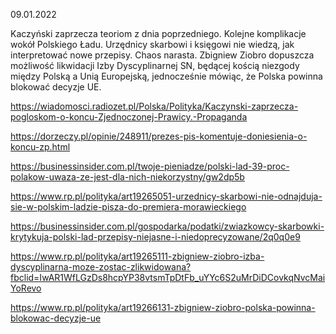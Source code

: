 09.01.2022

Kaczyński zaprzecza teoriom z dnia poprzedniego. Kolejne komplikacje wokół Polskiego Ładu. Urzędnicy skarbowi i księgowi nie wiedzą, jak interpretować nowe przepisy. Chaos narasta. Zbigniew Ziobro dopuszcza możliwość likwidacji Izby Dyscyplinarnej SN, będącej kością niezgody między Polską a Unią Europejską, jednocześnie mówiąc, że Polska powinna blokować decyzje UE.

https://wiadomosci.radiozet.pl/Polska/Polityka/Kaczynski-zaprzecza-pogloskom-o-koncu-Zjednoczonej-Prawicy.-Propaganda

https://dorzeczy.pl/opinie/248911/prezes-pis-komentuje-doniesienia-o-koncu-zp.html

https://businessinsider.com.pl/twoje-pieniadze/polski-lad-39-proc-polakow-uwaza-ze-jest-dla-nich-niekorzystny/gw2dp5b

https://www.rp.pl/polityka/art19265051-urzednicy-skarbowi-nie-odnajduja-sie-w-polskim-ladzie-pisza-do-premiera-morawieckiego

https://businessinsider.com.pl/gospodarka/podatki/zwiazkowcy-skarbowki-krytykuja-polski-lad-przepisy-niejasne-i-niedoprecyzowane/2q0q0e9

https://www.rp.pl/polityka/art19265111-zbigniew-ziobro-izba-dyscyplinarna-moze-zostac-zlikwidowana?fbclid=IwAR1WfLGzDs8hcpYP38vtsmTpDtFb_uYYc6S2uMrDiDCovkqNvcMaiYoRevo

https://www.rp.pl/polityka/art19266131-zbigniew-ziobro-polska-powinna-blokowac-decyzje-ue